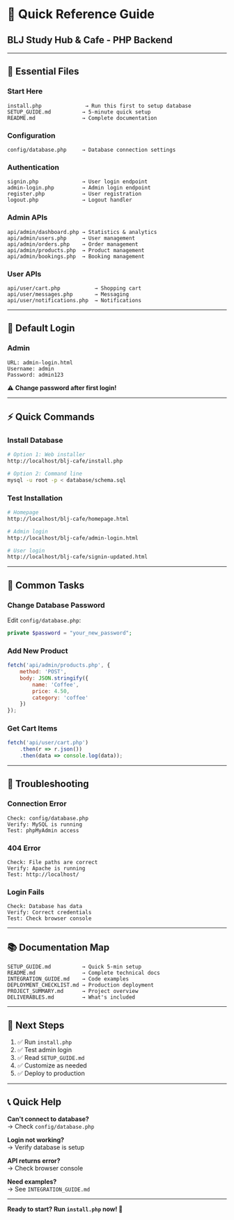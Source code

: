 # 🚀 Quick Reference Guide
## BLJ Study Hub & Cafe - PHP Backend

---

## 📁 Essential Files

### Start Here
```
install.php              → Run this first to setup database
SETUP_GUIDE.md          → 5-minute quick setup
README.md               → Complete documentation
```

### Configuration
```
config/database.php     → Database connection settings
```

### Authentication
```
signin.php              → User login endpoint
admin-login.php         → Admin login endpoint
register.php            → User registration
logout.php              → Logout handler
```

### Admin APIs
```
api/admin/dashboard.php → Statistics & analytics
api/admin/users.php     → User management
api/admin/orders.php    → Order management
api/admin/products.php  → Product management
api/admin/bookings.php  → Booking management
```

### User APIs
```
api/user/cart.php           → Shopping cart
api/user/messages.php       → Messaging
api/user/notifications.php  → Notifications
```

---

## 🔑 Default Login

### Admin
```
URL: admin-login.html
Username: admin
Password: admin123
```

⚠️ **Change password after first login!**

---

## ⚡ Quick Commands

### Install Database
```bash
# Option 1: Web installer
http://localhost/blj-cafe/install.php

# Option 2: Command line
mysql -u root -p < database/schema.sql
```

### Test Installation
```bash
# Homepage
http://localhost/blj-cafe/homepage.html

# Admin login
http://localhost/blj-cafe/admin-login.html

# User login
http://localhost/blj-cafe/signin-updated.html
```

---

## 🔧 Common Tasks

### Change Database Password
Edit `config/database.php`:
```php
private $password = "your_new_password";
```

### Add New Product
```javascript
fetch('api/admin/products.php', {
    method: 'POST',
    body: JSON.stringify({
        name: 'Coffee',
        price: 4.50,
        category: 'coffee'
    })
});
```

### Get Cart Items
```javascript
fetch('api/user/cart.php')
    .then(r => r.json())
    .then(data => console.log(data));
```

---

## 🐛 Troubleshooting

### Connection Error
```
Check: config/database.php
Verify: MySQL is running
Test: phpMyAdmin access
```

### 404 Error
```
Check: File paths are correct
Verify: Apache is running
Test: http://localhost/
```

### Login Fails
```
Check: Database has data
Verify: Correct credentials
Test: Check browser console
```

---

## 📚 Documentation Map

```
SETUP_GUIDE.md          → Quick 5-min setup
README.md               → Complete technical docs
INTEGRATION_GUIDE.md    → Code examples
DEPLOYMENT_CHECKLIST.md → Production deployment
PROJECT_SUMMARY.md      → Project overview
DELIVERABLES.md         → What's included
```

---

## 🎯 Next Steps

1. ✅ Run `install.php`
2. ✅ Test admin login
3. ✅ Read `SETUP_GUIDE.md`
4. ✅ Customize as needed
5. ✅ Deploy to production

---

## 📞 Quick Help

**Can't connect to database?**  
→ Check `config/database.php`

**Login not working?**  
→ Verify database is setup

**API returns error?**  
→ Check browser console

**Need examples?**  
→ See `INTEGRATION_GUIDE.md`

---

**Ready to start? Run `install.php` now! 🚀**